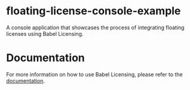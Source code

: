 # floating-license-console-example
A console application that showcases the process of integrating floating licenses using Babel Licensing.

# Documentation
For more information on how to use Babel Licensing, please refer to the [documentation](https://babelnet.gitbook.io/babel-licensing/floating-license).

